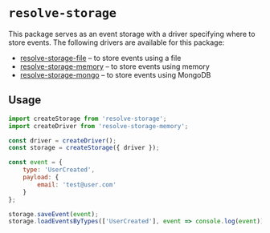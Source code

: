 # `resolve-storage`

This package serves as an event storage with a driver specifying where to store events. The following drivers are available for this package:
- [resolve-storage-file](https://github.com/reimagined/resolve/tree/master/packages/resolve-storage-file) – to store events using a file
- [resolve-storage-memory](https://github.com/reimagined/resolve/tree/master/packages/resolve-storage-memory) – to store events using memory
- [resolve-storage-mongo](https://github.com/reimagined/resolve/tree/master/packages/resolve-storage-mongo) – to store events using MongoDB

## Usage

```js
import createStorage from 'resolve-storage';
import createDriver from 'resolve-storage-memory';

const driver = createDriver();
const storage = createStorage({ driver });

const event = {
    type: 'UserCreated',
    payload: {
        email: 'test@user.com'
    }
};

storage.saveEvent(event);
storage.loadEventsByTypes(['UserCreated'], event => console.log(event));
```
